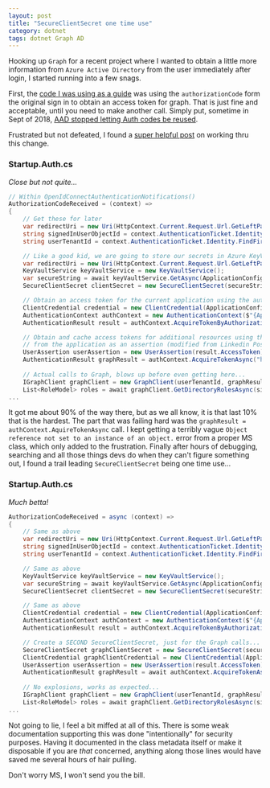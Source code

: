 ```yaml
---
layout: post
title: "SecureClientSecret one time use"
category: dotnet
tags: dotnet Graph AD
---
```


Hooking up `Graph` for a recent project where I wanted to obtain a little more information from `Azure Active Directory` from the user immediately after login, I started running into a few snags. 

First, the [code I was using as a guide](https://github.com/microsoft/Partner-Center-Storefront/blob/35abe9e988ab2fd6f612146c74c71db8d3f0b57e/src/Storefront/App_Start/Startup.Auth.cs#L77) was using the `authorizationCode` form the original sign in to obtain an access token for graph. 
That is just fine and acceptable, until you need to make another call. 
Simply put, sometime in Sept of 2018, [AAD stopped letting Auth codes be reused](https://docs.microsoft.com/en-us/azure/active-directory/fundamentals/whats-new-archive#change-notice-authorization-codes-will-no-longer-be-available-for-reuse).

Frustrated but not defeated, I found a [super helpful post](https://www.linkedin.com/pulse/handling-error-aadsts54005-nicholas-mccollum/) on working thru this change. 

### Startup.Auth.cs
_Close but not quite..._
```csharp
// Within OpenIdConnectAuthenticationNotifications()
AuthorizationCodeReceived = (context) =>
{
    // Get these for later
    var redirectUri = new Uri(HttpContext.Current.Request.Url.GetLeftPart(UriPartial.Path));
    string signedInUserObjectId = context.AuthenticationTicket.Identity.FindFirst("http://schemas.microsoft.com/identity/claims/objectidentifier").Value;
    string userTenantId = context.AuthenticationTicket.Identity.FindFirst("http://schemas.microsoft.com/identity/claims/tenantid").Value;

    // Like a good kid, we are going to store our secrets in Azure KeyVault
    var redirectUri = new Uri(HttpContext.Current.Request.Url.GetLeftPart(UriPartial.Path));
    KeyVaultService keyVaultService = new KeyVaultService();
    var secureString = await keyVaultService.GetAsync(ApplicationConfig.ActiveDirectoryPortalKey);
    SecureClientSecret clientSecret = new SecureClientSecret(secureString);

    // Obtain an access token for the current application using the authorization code (modified from that Linkedin Post)
    ClientCredential credential = new ClientCredential(ApplicationConfig.ActiveDirectoryClientID, clientSecret);
    AuthenticationContext authContext = new AuthenticationContext($"{ApplicationConfig.ActiveDirectoryEndPoint}{userTenantId}");
    AuthenticationResult result = authContext.AcquireTokenByAuthorizationCodeAsync(context.ProtocolMessage.Code, redirectUri, credential, context.Options.ClientId).Result;

    // Obtain and cache access tokens for additional resources using the access token
    // from the application as an assertion (modified from Linkedin Post)
    UserAssertion userAssertion = new UserAssertion(result.AccessToken);
    AuthenticationResult graphResult = authContext.AcquireTokenAsync("https://graph.microsoft.com", credential, userAssertion).Result;
    
    // Actual calls to Graph, blows up before even getting here...
    IGraphClient graphClient = new GraphClient(userTenantId, graphResult);
    List<RoleModel> roles = await graphClient.GetDirectoryRolesAsync(signedInUserObjectId).ConfigureAwait(false);
...
```

It got me about 90% of the way there, but as we all know, it is that last 10% that is the hardest. 
The part that was failing hard was the `graphResult = authContext.AquireTokenAsync` call. 
I kept getting a terribly vague `Object reference not set to an instance of an object.` error from a proper MS class, which only added to the frustration.
Finally after hours of debugging, searching and all those things devs do when they can't figure something out, I found a trail leading `SecureClientSecret` being one time use...


### Startup.Auth.cs
_Much betta!_
```csharp
AuthorizationCodeReceived = async (context) =>
{
    // Same as above
    var redirectUri = new Uri(HttpContext.Current.Request.Url.GetLeftPart(UriPartial.Path));
    string signedInUserObjectId = context.AuthenticationTicket.Identity.FindFirst("http://schemas.microsoft.com/identity/claims/objectidentifier").Value;
    string userTenantId = context.AuthenticationTicket.Identity.FindFirst("http://schemas.microsoft.com/identity/claims/tenantid").Value;

    // Same as above
    KeyVaultService keyVaultService = new KeyVaultService();
    var secureString = await keyVaultService.GetAsync(ApplicationConfig.ActiveDirectoryPortalKey);
    SecureClientSecret clientSecret = new SecureClientSecret(secureString);

    // Same as above
    ClientCredential credential = new ClientCredential(ApplicationConfig.ActiveDirectoryClientID, clientSecret);
    AuthenticationContext authContext = new AuthenticationContext($"{ApplicationConfig.ActiveDirectoryEndPoint}{userTenantId}");
    AuthenticationResult result = authContext.AcquireTokenByAuthorizationCodeAsync(context.ProtocolMessage.Code, redirectUri, credential, context.Options.ClientId).Result;

    // Create a SECOND SecureClientSecret, just for the Graph calls...
    SecureClientSecret graphClientSecret = new SecureClientSecret(secureString);
    ClientCredential graphClientCredential = new ClientCredential(ApplicationConfig.ActiveDirectoryClientID, graphClientSecret);
    UserAssertion userAssertion = new UserAssertion(result.AccessToken);
    AuthenticationResult graphResult = await authContext.AcquireTokenAsync("https://graph.microsoft.com", graphClientCredential, userAssertion);
    
    // No explosions, works as expected...
    IGraphClient graphClient = new GraphClient(userTenantId, graphResult);
    List<RoleModel> roles = await graphClient.GetDirectoryRolesAsync(signedInUserObjectId).ConfigureAwait(false);
...
```

Not going to lie, I feel a bit miffed at all of this. 
There is some weak documentation supporting this was done "intentionally" for security purposes. 
Having it documented in the class metadata itself or make it disposable if you are _that_ concerned, anything along those lines would have saved me several hours of hair pulling.

Don't worry MS, I won't send you the bill.





